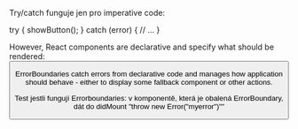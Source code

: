 Try/catch funguje jen pro imperative code:

try {
  showButton();
} catch (error) {
  // ...
}

However, React components are declarative and specify what should be rendered:
<Button />

ErrorBoundaries catch errors from declarative code and manages how application should behave - either to display some fallback component
or other actions.

Test jestli fungují Errorboundaries:
v komponentě, která je obalená ErrorBoundary, dát do didMount "throw new Error("myerror")""
